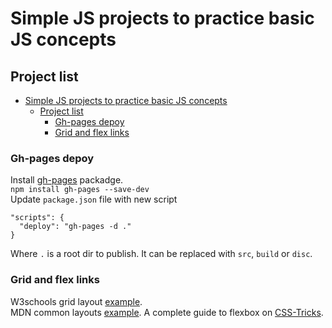 # Simple JS projects to practice basic JS concepts

## Project list

- [Simple JS projects to practice basic JS concepts](#simple-js-projects-to-practice-basic-js-concepts)
  - [Project list](#project-list)
    - [Gh-pages depoy](#gh-pages-depoy)
    - [Grid and flex links](#grid-and-flex-links)

### Gh-pages depoy

Install [gh-pages](https://www.npmjs.com/package/gh-pages) packadge. <br>
`npm install gh-pages --save-dev` <br>
Update `package.json` file with new script

```
"scripts": {
  "deploy": "gh-pages -d ."
}
```

Where `.` is a root dir to publish. It can be replaced with `src`, `build` or `disc`.

### Grid and flex links

W3schools grid layout [example](https://www.w3schools.com/css/css_grid.asp).<br>
MDN common layouts [example](https://developer.mozilla.org/en-US/docs/Web/CSS/CSS_Grid_Layout/Realizing_common_layouts_using_CSS_Grid_Layout).
A complete guide to flexbox on [CSS-Tricks](https://css-tricks.com/snippets/css/a-guide-to-flexbox/).
